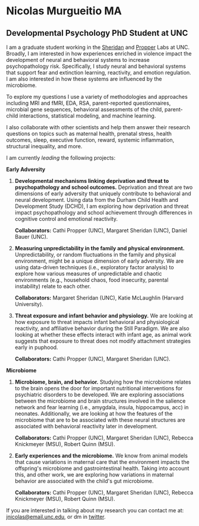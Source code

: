 #  **Nicolas Murgueitio MA**

##  **Developmental Psychology PhD Student at UNC**

I am a graduate student working in the [Sheridan](https://circlelab.unc.edu/) and [Propper](https://beelab.web.unc.edu/) Labs at UNC. Broadly, I am interested in how experiences enriched in violence impact the development of neural and behavioral systems to increase psychopathology risk. Specifically, I study neural and behavioral systems that support fear and extinction learning, reactivity, and emotion regulation. I am also interested in how these systems are influenced by the microbiome. 

To explore my questions I use a variety of methodologies and approaches including MRI and fMRI, EDA, RSA, parent-reported questionnaires, microbial gene sequences, behavioral assessments of the child, parent-child interactions, statistical modeling, and machine learning. 

I also collaborate with other scientists and help them answer their research questions on topics such as maternal health, prenatal stress, health outcomes, sleep, executive function, reward, systemic inflammation, structural inequality, and more. 
    
I am currently *leading* the following projects:

**Early Adversity**

1. **Developmental mechanisms linking deprivation and threat to psychopathology and school outcomes.** Deprivation and threat are two dimensions of early adversity that uniquely contribute to behavioral and neural development. Using data from the Durham Child Health and Development Study (DCHD), I am exploring how  deprivation and threat impact psychopathology and school achievement through differences in cognitive control and emotional reactivity. 

    **Collaborators:** Cathi Propper (UNC), Margaret Sheridan (UNC), Daniel Bauer (UNC).
      
2. **Measuring unpredictability in the family and physical environment.** Unpredictability, or random fluctuations in the family and physical environment, might be a unique dimension of early adversity. We are using data-driven techniques (i.e., exploratory factor analysis) to explore how various measures of unpredictable and chaotic environments (e.g., household chaos, food insecurity, parental instability) relate to each other. 

    **Collaborators:** Margaret Sheridan (UNC), Katie McLaughlin (Harvard University).

3. **Threat exposure and infant behavior and physiology.** We are looking at how exposure to threat impacts infant behavioral and physiological reactivity, and affiliative behavior during the Still Paradigm. We are also looking at whether these effects interact with infant age, as animal work suggests that exposure to threat does not modify attachment strategies early in puphood.

   **Collaborators:** Cathi Propper (UNC), Margaret Sheridan (UNC).
    
**Microbiome**

1. **Microbiome, brain, and behavior.** Studying how the microbiome relates to the brain opens the door for important nutritional interventions for psychiatric disorders to be developed. We are exploring associations between the microbiome and brain structures involved in the salience network and fear learning (i.e., amygdala, insula, hippocampus, acc) in neonates. Additionally, we are looking at how the features of the microbiome that are to be associated with these neural structures are associated with behavioral reactivity later in development. 

    **Collaborators:** Cathi Propper (UNC), Margaret Sheridan (UNC), Rebecca Knickmeyer (MSU), Robert Quinn (MSU).

2. **Early experiences and the microbiome.** We know from animal models that cause variations in maternal care that the environment impacts the offspring's microbiome and gastrointestinal health. Taking into account this, and other work, we are exploring how variations in maternal behavior are associated with the child's gut microbiome.  

    **Collaborators:** Cathi Propper (UNC), Margaret Sheridan (UNC), Rebecca Knickmeyer (MSU), Robert Quinn (MSU).
   
If you are interested in talking about my research you can contact me at: [jnicolas@email.unc.edu](mailto:jnicolas@email.unc.edu), or dm in [twitter](https://twitter.com/jnmurgueitio). 
